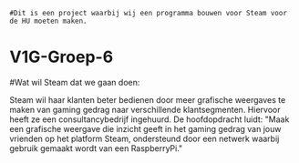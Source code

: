     #Dit is een project waarbij wij een programma bouwen voor Steam voor de HU moeten maken.
# V1G-Groep-6



#Wat wil Steam dat we gaan doen:

Steam wil haar klanten beter bedienen door meer grafische weergaves te maken van gaming gedrag naar verschillende klantsegmenten. Hiervoor heeft ze een consultancybedrijf ingehuurd. De hoofdopdracht luidt: "Maak een grafische weergave die inzicht geeft in het gaming gedrag van jouw vrienden op het platform Steam, ondersteund door een netwerk waarbij gebruik gemaakt wordt van een RaspberryPi."
